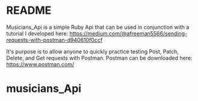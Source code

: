 # README
Musicians_Api is a simple Ruby Api that can be used in conjunction with a tutorial I developed here:
https://medium.com/@afreeman5566/sending-requests-with-postman-d940610f0ccf

It's purpose is to allow anyone to quickly practice testing Post, Patch, Delete, and Get requests with Postman.
Postman can be downloaded here: https://www.postman.com/


# musicians_Api

